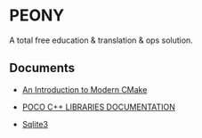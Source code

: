 # PEONY

A total free education &amp; translation &amp; ops solution.


## Documents

- [An Introduction to Modern CMake](https://cliutils.gitlab.io/modern-cmake/)

- [POCO C++ LIBRARIES DOCUMENTATION](https://pocoproject.org/documentation.html)
- [Sqlite3](https://sqlite.org/cintro.html)
